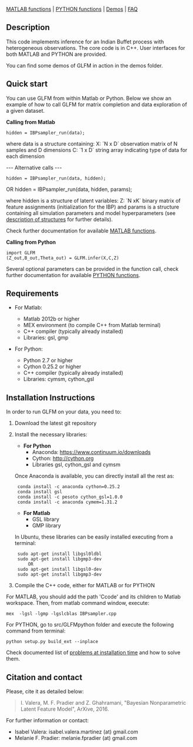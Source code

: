 [MATLAB functions](doc_matlab.html) | [PYTHON functions](doc_matlab.html) | [Demos](demos.html) | [FAQ](FAQ_errors.html)

Description
-----------

This code implements inference for an Indian Buffet process with heterogeneous
observations. The core code is in C++. User interfaces for both MATLAB and PYTHON are provided.

You can find some demos of GLFM in action in the demos folder.

Quick start
------------

You can use GLFM from within Matlab or Python.
Below we show an example of how to call GLFM for matrix completion and data
exploration of a given dataset.

**Calling from Matlab**

    hidden = IBPsampler_run(data);

where data is a structure containing:
    X: ´N x D´ observation matrix of N samples and D dimensions
    C: ´1 x D´ string array indicating type of data for each dimension

--- Alternative calls ---

    hidden = IBPsampler_run(data, hidden);
OR
    hidden = IBPsampler_run(data, hidden, params);

where hidden is a structure of latent variables:
    Z: ´N xK´ binary matrix of feature assignments (initialization for the IBP)
and params is a structure containing all simulation parameters and model
    hyperparameters (see [description of structures](doc_struct.html) for further details).

Check further documentation for available [MATLAB functions](doc_matlab.html).

**Calling from Python**

    import GLFM
    (Z_out,B_out,Theta_out) = GLFM.infer(X,C,Z)

Several optional parameters can be provided in the function call, check further documentation for available [PYTHON functions](doc_python.html).

Requirements
-------------

* For Matlab:
    * Matlab 2012b or higher
    * MEX environment (to compile C++ from Matlab terminal)
    * C++ compiler (typically already installed)
    * Libraries: gsl, gmp

* For Python:
    * Python 2.7 or higher
    * Cython 0.25.2 or higher
    * C++ compiler (typically already installed)
    * Libraries: cymsm, cython_gsl

Installation Instructions
--------------------------

In order to run GLFM on your data, you need to:

1. Download the latest git repository
2. Install the necessary libraries:

    * **For Python**
        * Anaconda: https://www.continuum.io/downloads
        * Cython: http://cython.org
        * Libraries gsl, cython_gsl and cymsm

    Once Anaconda is available, you can directly install all the rest as:

        conda install -c anaconda cython=0.25.2
        conda install gsl
        conda install -c pesoto cython_gsl=1.0.0
        conda install -c anaconda cymem=1.31.2

    * **For Matlab**
        * GSL library
        * GMP library

    In Ubuntu, these libraries can be easily installed executing from a terminal:

        sudo apt-get install libgsl0ldbl
        sudo apt-get install libgmp3-dev
            OR
        sudo apt-get install libgsl0-dev
        sudo apt-get install libgmp3-dev

3. Compile the C++ code, either for MATLAB or for PYTHON

For MATLAB, you should add the path 'Ccode' and its children to Matlab workspace. Then, from matlab command window, execute:

    mex  -lgsl -lgmp -lgslcblas IBPsampler.cpp

For PYTHON, go to src/GLFMpython folder and execute the following command from terminal:

    python setup.py build_ext --inplace

Check documented list of [problems at installation time](FAQ_errors.md) and how to solve them.

Citation and contact
--------------------

Please, cite it as detailed below:
> I. Valera, M. F. Pradier and Z. Ghahramani, "Bayesian Nonparametric Latent Feature Model", ArXive, 2016.

For further information or contact:
* Isabel Valera: isabel.valera.martinez (at) gmail.com
* Melanie F. Pradier: melanie.fpradier (at) gmail.com


